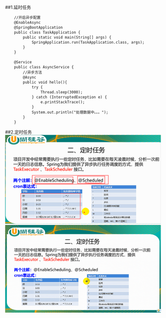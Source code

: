 ##1.延时任务
```
    //开启异步配置
    @EnableAsync
    @SpringBootApplication
    public class TaskApplication {
        public static void main(String[] args) {
            SpringApplication.run(TaskApplication.class, args);
        }
    }
    
    @Service
    public class AsyncService {
        //异步方法
        @Async
        public void hello(){
            try {
                Thread.sleep(3000);
            } catch (InterruptedException e) {
                e.printStackTrace();
            }
            System.out.println("处理数据中。。。");
        }
    }

```
##2.定时任务
![avatar](src/main/resources/schedul.png)
![avatar](src/main/resources/QQ图片20200326223256.png)
